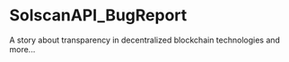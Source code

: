 # SolscanAPI_BugReport
A story about transparency in decentralized blockchain technologies and more...
